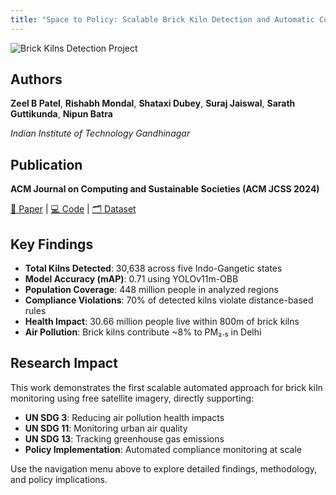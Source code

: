 ```yaml
---
title: "Space to Policy: Scalable Brick Kiln Detection and Automatic Compliance Monitoring with Geospatial Data"
---
```


![Brick Kilns Detection Project](/bk_images/brick.svg)

## Authors

**Zeel B Patel**, **Rishabh Mondal**, **Shataxi Dubey**, **Suraj Jaiswal**, **Sarath Guttikunda**, **Nipun Batra**

*Indian Institute of Technology Gandhinagar*

## Publication

**ACM Journal on Computing and Sustainable Societies (ACM JCSS 2024)**

[📄 Paper](https://arxiv.org/abs/2412.04065) | [💻 Code](https://github.com/rishabh-mondal/jcss_2025) | [🗂️ Dataset](#)

## Key Findings

- **Total Kilns Detected**: 30,638 across five Indo-Gangetic states
- **Model Accuracy (mAP)**: 0.71 using YOLOv11m-OBB
- **Population Coverage**: 448 million people in analyzed regions  
- **Compliance Violations**: 70% of detected kilns violate distance-based rules
- **Health Impact**: 30.66 million people live within 800m of brick kilns
- **Air Pollution**: Brick kilns contribute ~8% to PM₂.₅ in Delhi

## Research Impact

This work demonstrates the first scalable automated approach for brick kiln monitoring using free satellite imagery, directly supporting:

- **UN SDG 3**: Reducing air pollution health impacts
- **UN SDG 11**: Monitoring urban air quality  
- **UN SDG 13**: Tracking greenhouse gas emissions
- **Policy Implementation**: Automated compliance monitoring at scale

Use the navigation menu above to explore detailed findings, methodology, and policy implications.